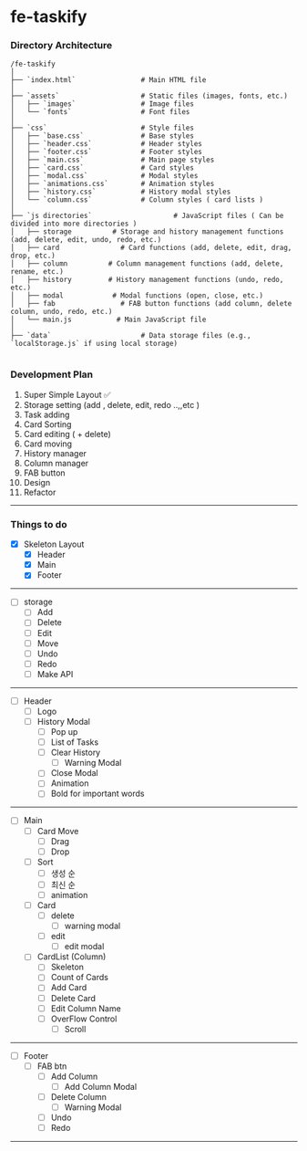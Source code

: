 # fe-taskify

### Directory Architecture
```
/fe-taskify
│
├── `index.html`                # Main HTML file
│
├── `assets`                    # Static files (images, fonts, etc.)
│   ├── `images`                # Image files
│   └── `fonts`                 # Font files
│
├── `css`                       # Style files
│   ├── `base.css`              # Base styles
│   ├── `header.css`            # Header styles
│   ├── `footer.css`            # Footer styles
│   ├── `main.css`              # Main page styles
│   ├── `card.css`              # Card styles
│   ├── `modal.css`             # Modal styles
│   ├── `animations.css`        # Animation styles
│   ├── `history.css`           # History modal styles
│   └── `column.css`            # Column styles ( card lists )
│
├── `js directories`                    # JavaScript files ( Can be divided into more directories )
│   ├── storage          # Storage and history management functions (add, delete, edit, undo, redo, etc.)
│   ├── card               # Card functions (add, delete, edit, drag, drop, etc.)
│   ├── column          # Column management functions (add, delete, rename, etc.)
│   ├── history         # History management functions (undo, redo, etc.)
│   ├── modal            # Modal functions (open, close, etc.)
│   ├── fab                # FAB button functions (add column, delete column, undo, redo, etc.)
│   └── main.js           # Main JavaScript file
│
├── `data`                      # Data storage files (e.g., `localStorage.js` if using local storage)
    
```
### Development Plan
1. Super Simple Layout ✅
2. Storage setting (add , delete, edit, redo ..,,etc )
3. Task adding  
4. Card Sorting
5. Card editing ( + delete)
6. Card moving
7. History manager
8. Column manager
9. FAB button
10. Design 
11. Refactor
---

### Things to do 

- [x] Skeleton Layout
  - [x] Header
  - [x] Main
  - [x] Footer
---
- [ ] storage
    - [ ] Add
    - [ ] Delete
    - [ ] Edit
    - [ ] Move
    - [ ] Undo
    - [ ] Redo
    - [ ] Make API
---
- [ ] Header
  - [ ] Logo
  - [ ] History Modal
    - [ ] Pop up
    - [ ] List of Tasks
    - [ ] Clear History
      - [ ] Warning Modal
    - [ ] Close Modal
    - [ ] Animation
    - [ ] Bold for important words
--- 
- [ ] Main
  - [ ] Card Move
    - [ ] Drag
    - [ ] Drop
  - [ ] Sort
    - [ ] 생성 순
    - [ ] 최신 순
    - [ ] animation
  - [ ] Card
    - [ ] delete
      - [ ] warning modal
    - [ ] edit
      - [ ] edit modal
  - [ ] CardList (Column)
    - [ ] Skeleton 
    - [ ] Count of Cards
    - [ ] Add Card
    - [ ] Delete Card
    - [ ] Edit Column Name
    - [ ] OverFlow Control
      - [ ] Scroll
---
- [ ] Footer
  - [ ] FAB btn
    - [ ] Add Column
      - [ ] Add Column Modal
    - [ ] Delete Column
      - [ ] Warning Modal
    - [ ] Undo
    - [ ] Redo
---
 